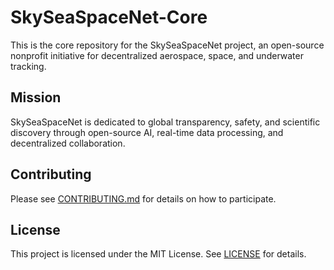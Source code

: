 # SkySeaSpaceNet-Core

This is the core repository for the SkySeaSpaceNet project, an open-source nonprofit initiative for decentralized aerospace, space, and underwater tracking.

## Mission
SkySeaSpaceNet is dedicated to global transparency, safety, and scientific discovery through open-source AI, real-time data processing, and decentralized collaboration.

## Contributing
Please see [CONTRIBUTING.md](CONTRIBUTING.md) for details on how to participate.

## License
This project is licensed under the MIT License. See [LICENSE](LICENSE) for details.